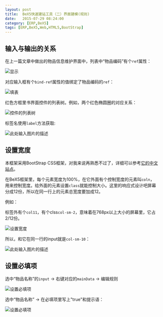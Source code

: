 ```yaml
---
layout: post
title:  BeX5快速建站工具（二）界面建模(规则)
date:   2015-07-29 08:24:00
category: [ERP,BeX5]
tags: [ERP,BeX5,Web,HTML5,BootStrap]
---
```



## 输入与输出的关系
在上一篇文章中做出的物品信息维护界面中，列表中“物品编码”有个`ref`属性：

<!--more-->

![显示][2]

对应输入框有个`bind-ref`属性的值绑定了物品编码的`ref`：

![填表][3]

红色方框里书界面控件的列表树。例如，两个红色椭圆圈的对应关系：

![控件的列表树][4]

标签名使用`label`方法获取:

![此处输入图片的描述][5]

## 设置宽度
本框架采用BootStrap CSS框架，对我来说再熟悉不过了，详细可以参考[它的中文站点][6]。

在BeX5框架里，每个元素宽度为100%，在它外面有个控制宽度的元素叫`coln`，用来控制宽度。给外面的元素设置`class`就能控制大小。这里的响应式设计吧屏幕分成12份，所以在同一行上的元素总宽度要加成12。

例如：

标签外有个`col11`，有个clss`col-sm-2`，意味着在768px以上大小的屏幕里，它占2/12份。

![设置宽度][7]

所以，和它在同一行的input就是`col-sm-10`：

![此处输入图片的描述][8]

## 设置必填项

选中“物品名称”的`input` -> 右键对应的`mainData` -> 编辑规则

![设置必填项][9]

选中“物品名称”  -> 在必填项里写上"true"和提示语：

![设置必填项][10]


  [1]: http://laker.me/blog
  [2]: http://77g54f.com1.z0.glb.clouddn.com/QQ20150728145154.png?imageView2/1/q/100|watermark/1/image/aHR0cDovLzc3ZzU0Zi5jb20xLnowLmdsYi5jbG91ZGRuLmNvbS9sYWtlcjMucG5n/dissolve/100/gravity/SouthEast/dx/5/dy/5
  [3]: http://77g54f.com1.z0.glb.clouddn.com/QQ20150728145304.png?imageView2/1/q/100|watermark/1/image/aHR0cDovLzc3ZzU0Zi5jb20xLnowLmdsYi5jbG91ZGRuLmNvbS9sYWtlcjMucG5n/dissolve/100/gravity/SouthEast/dx/5/dy/5
  [4]: http://77g54f.com1.z0.glb.clouddn.com/QQ20150728150401.png?imageView2/1/q/100|watermark/1/image/aHR0cDovLzc3ZzU0Zi5jb20xLnowLmdsYi5jbG91ZGRuLmNvbS9sYWtlcjMucG5n/dissolve/100/gravity/SouthEast/dx/5/dy/5
  [5]: http://77g54f.com1.z0.glb.clouddn.com/QQ20150728162607.png?imageView2/1/q/100|watermark/1/image/aHR0cDovLzc3ZzU0Zi5jb20xLnowLmdsYi5jbG91ZGRuLmNvbS9sYWtlcjMucG5n/dissolve/100/gravity/SouthEast/dx/5/dy/5
  [6]: http://www.bootcss.com/
  [7]: http://77g54f.com1.z0.glb.clouddn.com/QQ20150728164057.png?imageView2/1/q/100|watermark/1/image/aHR0cDovLzc3ZzU0Zi5jb20xLnowLmdsYi5jbG91ZGRuLmNvbS9sYWtlcjMucG5n/dissolve/100/gravity/SouthEast/dx/5/dy/5
  [8]: http://77g54f.com1.z0.glb.clouddn.com/QQ20150728165114.png?imageView2/1/q/100|watermark/1/image/aHR0cDovLzc3ZzU0Zi5jb20xLnowLmdsYi5jbG91ZGRuLmNvbS9sYWtlcjMucG5n/dissolve/100/gravity/SouthEast/dx/5/dy/5
  [9]: http://77g54f.com1.z0.glb.clouddn.com/QQ20150728151735.png
  [10]: http://77g54f.com1.z0.glb.clouddn.com/QQ20150728152046.png?